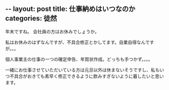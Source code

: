 --
layout: post
title: 仕事納めはいつなのか
categories: 徒然
--

年末ですね。
会社員の方はお休みでしょうか。

私はお休みのはずなんですが、不具合修正とかしてます。自業自得なんですが。。。

個人事業主の仕事の一つの確定申告、年賀状作成。どっちも手つかず。。。。

一緒にお仕事させていただいている方は元旦以外は休まないそうですし、私もいつ不具合がおきても素早く修正できるように飲みすぎないように暮したいと思います。

